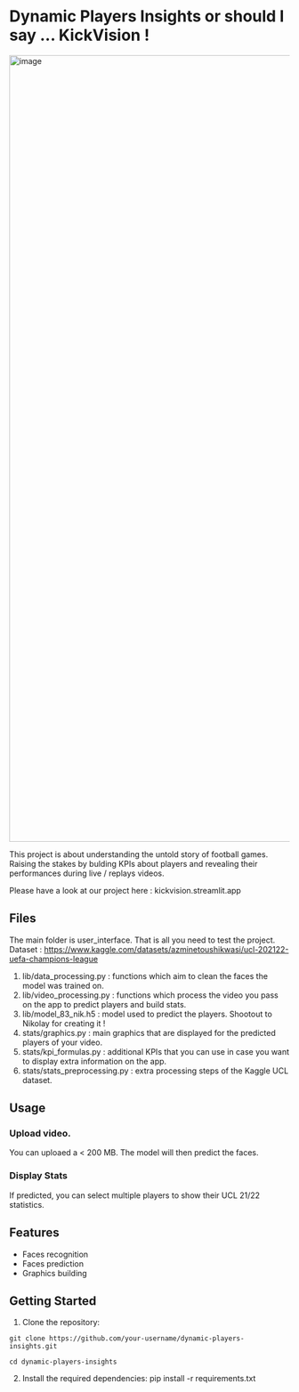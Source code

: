 
# Dynamic Players Insights or should I say ... KickVision !

<img width="1414" alt="image" src="https://github.com/Yassinoko/dynamic-players-insights/assets/116871835/73fe201d-c53c-4de6-b134-154e2ac2d18c">

This project is about understanding the untold story of football games. Raising the stakes by bulding KPIs about players and revealing their performances during live / replays videos.

Please have a look at our project here : kickvision.streamlit.app

## Files
The main folder is user_interface. That is all you need to test the project.
Dataset : https://www.kaggle.com/datasets/azminetoushikwasi/ucl-202122-uefa-champions-league
1. lib/data_processing.py : functions which aim to clean the faces the model was trained on.
2. lib/video_processing.py : functions which process the video you pass on the app to predict players and build stats.
3. lib/model_83_nik.h5 : model used to predict the players. Shootout to Nikolay for creating it !
4. stats/graphics.py : main graphics that are displayed for the predicted players of your video.
5. stats/kpi_formulas.py : additional KPIs that you can use in case you want to display extra information on the app.
6. stats/stats_preprocessing.py : extra processing steps of the Kaggle UCL dataset.

## Usage
### Upload video. 
You can uploaed a < 200 MB. The model will then predict the faces. 
### Display Stats
If predicted, you can select multiple players to show their UCL 21/22 statistics.

## Features
- Faces recognition
- Faces prediction
- Graphics building

## Getting Started
1. Clone the repository:

  `git clone https://github.com/your-username/dynamic-players-insights.git`
  
  `cd dynamic-players-insights`

2. Install the required dependencies: pip install -r requirements.txt
